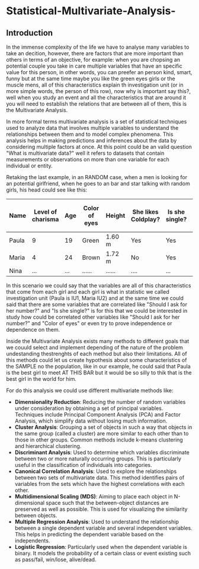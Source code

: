 # Statistical-Multivariate-Analysis-

## Introduction 

In the immense complexity of the life we have to analyse many variables to take an decition, however, there are factors that are more important than others in terms of an objective, for example: when you are chopsing an potential couple you take in care multiple variables that have an specific value for this person, in other words, you can preefer an person kind, smart, funny but at the same time maybe you like the green eyes girls or the muscle mens, all of this characteristics explain th investigation unit (or in more simple words, the person of this row), now why is important say this?, well when you study an event and all the characteristics that are around it you will need to establish the relations that are between all of them, this is the Multivariate Analysis.

In more formal terms multivariate analysis is a set of statistical techniques used to analyze data that involves multiple variables to understand the relationships between them and to model complex phenomena. This analysis helps in making predictions and inferences about the data by considering multiple factors at once. At this point could be an valid question "What is multivariate data?" well it refers to datasets that contain measurements or observations on more than one variable for each individual or entity.

Retaking the last example, in an RANDOM case, when a men is looking for an potential girlfriend, when he goes to an bar and star talking with random girls, his head could see like this:

| Name  | Level of charisma | Age | Color of eyes | Height | She likes Coldplay? | Is she single? | Should I ask for her number? |
|-------|-------------------|-----|---------------|--------|---------------------|----------------|------------------------------|
| Paula | 9                 | 19  | Green         | 1.60 m | Yes                 | Yes            | Yes                          |
| Maria | 4                 | 24  | Brown         | 1.72 m | No                  | Yes            | No                           |
| Nina  | ...               | ... | ......        | ...... | ....                | ...            | ...                          |


In this scenario we could say that the variables are all of this characteristics that come from each girl and each girl is what in statistic we called investigation unit (Paula is IU1, Maria IU2) and at the same time we could said that there are some variables that are correlated like "Should I ask for her number?" and "Is she single?" is for this that we could be interested in study how could be correlated other variables like "Should I ask for her number?" and "Color of eyes" or even try to prove independence or dependence on them.

Inside the Multivariate Analysis exists many methods to different goals that we couuld select and implement depending of the nature of the problem undestanding thestrenghts of each method but also their limitations. All of this methods could let us create hypothesis about some characteristics of the SAMPLE no the population, like in our example, he could said that Paula is the best girl to meet AT THIS BAR but it would be so silly to thik that is the best girl in the world for him.

For do this analysis we could use different multivariate methods like:
- **Dimensionality Reduction**: Reducing the number of random variables under consideration by obtaining a set of principal variables. Techniques include Principal Component Analysis (PCA) and Factor Analysis, which simplify data without losing much information.
- **Cluster Analysis**: Grouping a set of objects in such a way that objects in the same group (called a cluster) are more similar to each other than to those in other groups. Common methods include k-means clustering and hierarchical clustering.
- **Discriminant Analysis**: Used to determine which variables discriminate between two or more naturally occurring groups. This is particularly useful in the classification of individuals into categories.
- **Canonical Correlation Analysis**: Used to explore the relationships between two sets of multivariate data. This method identifies pairs of variables from the sets which have the highest correlations with each other.
- **Multidimensional Scaling (MDS)**: Aiming to place each object in N-dimensional space such that the between-object distances are preserved as well as possible. This is used for visualizing the similarity between objects.
- **Multiple Regression Analysis**: Used to understand the relationship between a single dependent variable and several independent variables. This helps in predicting the dependent variable based on the independents.
- **Logistic Regression**: Particularly used when the dependent variable is binary. It models the probability of a certain class or event existing such as pass/fail, win/lose, alive/dead.

